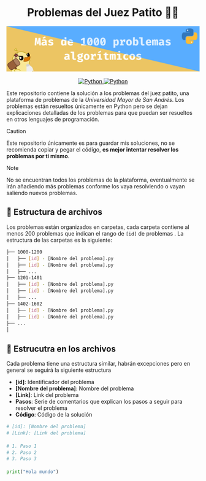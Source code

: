 <h1 align="center">Problemas del Juez Patito 🔨🦆</h1>

![](./assets/banner.png)

<p align="center">
    <a href="https://www.python.org/">
        <img alt="Python" src="https://img.shields.io/badge/python-%2314354C.svg?style=for-the-badge&logo=python&logoColor=white"/>
    </a>
    <a href="https://jv.umsa.bo/oj/problemset.php">
        <img alt="Python" src="https://img.shields.io/badge/Juez Patito-4285F4.svg?style=for-the-badge&logo=microsoftedge&logoColor=white"/>
    </a>
</p>

Este repositorio contiene la solución a los problemas del juez patito, una plataforma de problemas de la *Universidad Mayor de San Andrés*. Los problemas están resueltos únicamente en Python pero se dejan explicaciones detalladas de los problemas para que puedan ser resueltos en otros lenguajes de programación.

> [!CAUTION]
> Este repositorio únicamente es para guardar mis soluciones, no se recomienda copiar y pegar el código, **es mejor intentar resolver los problemas por ti mismo**.

> [!NOTE]
> No se encuentran todos los problemas de la plataforma, eventualmente se irán añadiendo más problemas conforme los vaya resolviendo o vayan saliendo nuevos problemas.

## 📁 Estructura de archivos

Los problemas están organizados en carpetas, cada carpeta contiene al menos 200 problemas que indican el rango de `[id]` de problemas . La estructura de las carpetas es la siguiente:

```bash
├── 1000-1200
│   ├── [id] - [Nombre del problema].py
│   ├── [id] - [Nombre del problema].py
│   ├── ...
├── 1201-1401
│   ├── [id] - [Nombre del problema].py
│   ├── [id] - [Nombre del problema].py
│   ├── ...
├── 1402-1602
│   ├── [id] - [Nombre del problema].py
│   ├── [id] - [Nombre del problema].py
├── ...
│
```


## 📄 Estrucutra en los archivos

Cada problema tiene una estructura similar, habrán excepciones pero en general se seguirá la siguiente estructura

- **[id]**: Identificador del problema
- **[Nombre del problema]**: Nombre del problema
- **[Link]**: Link del problema
- **Pasos**: Serie de comentarios que explican los pasos a seguir para resolver el problema
- **Código**: Código de la solución

```python
# [id]: [Nombre del problema]
# [Link]: [Link del problema]

# 1. Paso 1
# 2. Paso 2
# 3. Paso 3

print("Hola mundo")
```